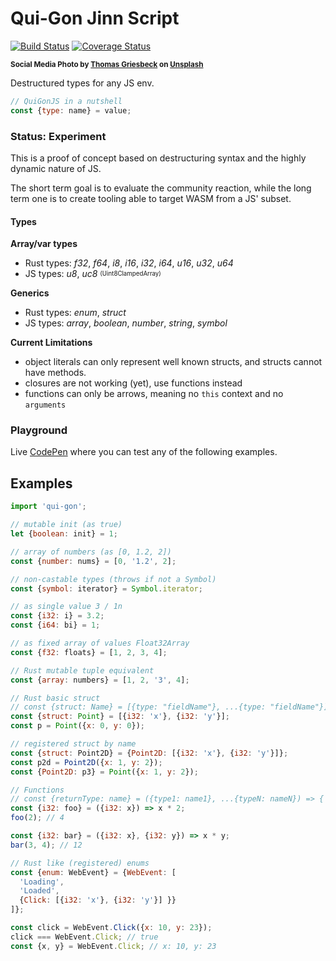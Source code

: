 # Qui-Gon Jinn Script

[![Build Status](https://travis-ci.com/WebReflection/qui-gon.svg?branch=master)](https://travis-ci.com/WebReflection/qui-gon) [![Coverage Status](https://coveralls.io/repos/github/WebReflection/qui-gon/badge.svg?branch=master)](https://coveralls.io/github/WebReflection/qui-gon?branch=master)

<sup>**Social Media Photo by [Thomas Griesbeck](https://unsplash.com/@jack_scorner) on [Unsplash](https://unsplash.com/)**</sup>

Destructured types for any JS env.

```js
// QuiGonJS in a nutshell
const {type: name} = value;
```


### Status: Experiment

This is a proof of concept based on destructuring syntax and the highly dynamic nature of JS.

The short term goal is to evaluate the community reaction, while the long term one is to create tooling able to target WASM from a JS' subset.


#### Types

**Array/var types**

  * Rust types: _f32_, _f64_, _i8_, _i16_, _i32_, _i64_, _u16_, _u32_, _u64_
  * JS types: _u8_, _uc8_ <sup><sub>(Uint8ClampedArray)</sub></sup>

**Generics**

  * Rust types: _enum_, _struct_
  * JS types: _array_, _boolean_, _number_, _string_, _symbol_


**Current Limitations**

  * object literals can only represent well known structs, and structs cannot have methods.
  * closures are not working (yet), use functions instead
  * functions can only be arrows, meaning no `this` context and no `arguments`


### Playground

Live [CodePen](https://codepen.io/WebReflection/pen/wLRqMw?editors=0010) where you can test any of the following examples.


## Examples

```js
import 'qui-gon';

// mutable init (as true)
let {boolean: init} = 1;

// array of numbers (as [0, 1.2, 2])
const {number: nums} = [0, '1.2', 2];

// non-castable types (throws if not a Symbol)
const {symbol: iterator} = Symbol.iterator;

// as single value 3 / 1n
const {i32: i} = 3.2;
const {i64: bi} = 1;

// as fixed array of values Float32Array
const {f32: floats} = [1, 2, 3, 4];

// Rust mutable tuple equivalent
const {array: numbers} = [1, 2, '3', 4];

// Rust basic struct
// const {struct: Name} = [{type: "fieldName"}, ...{type: "fieldName"}];
const {struct: Point} = [{i32: 'x'}, {i32: 'y'}];
const p = Point({x: 0, y: 0});

// registered struct by name
const {struct: Point2D} = {Point2D: [{i32: 'x'}, {i32: 'y'}]};
const p2d = Point2D({x: 1, y: 2});
const {Point2D: p3} = Point({x: 1, y: 2});

// Functions
// const {returnType: name} = ({type1: name1}, ...{typeN: nameN}) => { ... };
const {i32: foo} = ({i32: x}) => x * 2;
foo(2); // 4

const {i32: bar} = ({i32: x}, {i32: y}) => x * y;
bar(3, 4); // 12

// Rust like (registered) enums
const {enum: WebEvent} = {WebEvent: [
  'Loading',
  'Loaded',
  {Click: [{i32: 'x'}, {i32: 'y'}] }}
]};

const click = WebEvent.Click({x: 10, y: 23});
click === WebEvent.Click; // true
const {x, y} = WebEvent.Click; // x: 10, y: 23
```
